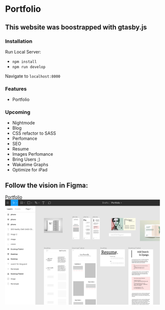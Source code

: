 # Portfolio 

## This website was boostrapped with gtasby.js

### Installation 

Run Local Server:

 * `npm install`
 * `npm run develop`

Navigate to `localhost:8000`

### Features
* Portfolio



### Upcoming
* Nightmode
* Blog
* CSS refactor to SASS
* Perfomance
* SEO
* Resume
* Images Perfomance
* Bring Users ;)
* Wakatime Graphs
* Optimize for iPad

## Follow the vision in Figma: 
[Portfolio](https://www.figma.com/file/UnqfhgnDNeTsMvSvTPiTcwkb/Portfolio?node-id=0%3A1)
![](portfolio-design.png)
